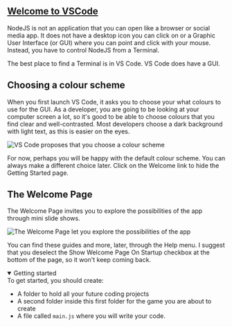 <!-- Welcome to VSCode -->
<section
  id="welcome-to-vscode"
  aria-labelledby="welcome-to-vscode"
  data-item="Welcome to VSCode"
>
  <h2><a href="#welcome-to-vscode">Welcome to VSCode</a></h2>
  
NodeJS is not an application that you can open like a browser or social media app. It does not have a desktop icon you can click on or a  Graphic User Interface (or GUI) where you can point and click with your mouse. Instead, you have to control NodeJS from a Terminal.

The best place to find a Terminal is in VS Code. VS Code does have a GUI.

## Choosing a colour scheme

When you first launch VS Code, it asks you to choose your what colours to use for the GUI. As a developer, you are going to be looking at your computer screen a lot, so it's good to be able to choose colours that you find clear and well-contrasted. Most developers choose a dark background with light text, as this is easier on the eyes.

![VS Code proposes that you choose a colour scheme](images/01_VSCodeStartScreen.webp)

For now, perhaps you will be happy with the default colour scheme. You can always make a different choice later. Click on the Welcome link to hide the Getting Started page.

## The Welcome Page

The Welcome Page invites you to explore the possibilities of the app through mini slide shows. 

![The Welcome Page let you explore the possibilities of the app](images/02HideStartUp.webp)

You can find these guides and more, later, through the Help menu. I suggest that you deselect the Show Welcome Page On Startup checkbox at the bottom of the page, so it won't keep coming back.

<details class="pivot" open>
<summary>Getting started</summary>
To get started, you should create:

* A folder to hold all your future coding projects
* A second folder inside this first folder for the game you are about to create
* A file called `main.js` where you will write your code.

</details>
</section>